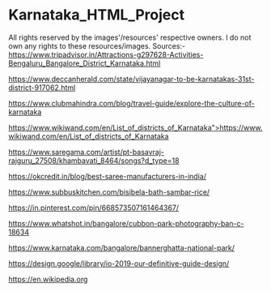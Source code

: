 # Karnataka_HTML_Project
All rights reserved by the images'/resources' respective owners. I do not own any rights to these resources/images.
Sources:-
https://www.tripadvisor.in/Attractions-g297628-Activities-Bengaluru_Bangalore_District_Karnataka.html

https://www.deccanherald.com/state/vijayanagar-to-be-karnatakas-31st-district-917062.html

https://www.clubmahindra.com/blog/travel-guide/explore-the-culture-of-karnataka

https://www.wikiwand.com/en/List_of_districts_of_Karnataka">https://www.wikiwand.com/en/List_of_districts_of_Karnataka

https://www.saregama.com/artist/pt-basavraj-rajguru_27508/khambavati_8464/songs?d_type=18

https://okcredit.in/blog/best-saree-manufacturers-in-india/

https://www.subbuskitchen.com/bisibela-bath-sambar-rice/

https://in.pinterest.com/pin/668573507161464367/

https://www.whatshot.in/bangalore/cubbon-park-photography-ban-c-18634

https://www.karnataka.com/bangalore/bannerghatta-national-park/

https://design.google/library/io-2019-our-definitive-guide-design/

https://en.wikipedia.org
